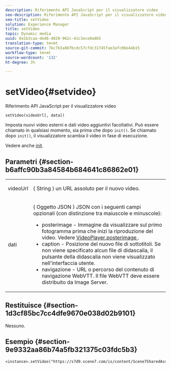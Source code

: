 ```yaml
---
description: Riferimento API JavaScript per il visualizzatore video
seo-description: Riferimento API JavaScript per il visualizzatore video
seo-title: setVideo
solution: Experience Manager
title: setVideo
topic: Dynamic media
uuid: 0a1b3caa-ded6-4020-962c-41c3ece0a865
translation-type: tm+mt
source-git-commit: 7bc7b3a86fbcdc57cfdc31745fae3afc06e44b15
workflow-type: tm+mt
source-wordcount: '132'
ht-degree: 3%

---
```



# setVideo{#setvideo}

Riferimento API JavaScript per il visualizzatore video

`setVideo(videoUrl[, data])`

Imposta nuovi video esterni e dati video aggiuntivi facoltativi. Può essere chiamato in qualsiasi momento, sia prima che dopo `init()`. Se chiamato dopo `init()`, il visualizzatore scambia il video in fase di esecuzione.

Vedere anche [init](../../../c-html5-s7-aem-asset-viewers/c-html5-video-reference/c-html5-video-viewer-20-javascriptapiref/r-html5-video-viewer-20-javascriptapiref-init.md#reference-3b570ba8b35045d6b30fb178c21a66c6).

## Parametri {#section-b6affc90b3a84584b684641c86862e01}

<table id="table_896DFF34A68A403DB93A6D597461A573"> 
 <tbody> 
  <tr> 
   <td colname="col1"> <p> <span class="codeph"> videoUrl  </span> </p> </td> 
   <td colname="col2"> <p>{ <span class="codeph"> String </span>} un URL assoluto per il nuovo video. </p> </td> 
  </tr> 
  <tr> 
   <td colname="col1"> <p> <span class="codeph"> dati </span> </p> </td> 
   <td colname="col2"> <p>{ <span class="codeph"> Oggetto JSON </span>} JSON con i seguenti campi opzionali (con distinzione tra maiuscole e minuscole): </p> <p> 
     <ul id="ul_26121393BC7145FF8A43C05ACCBEFF36"> 
      <li id="li_DA50E073F3D4460CBC34243A2CBCC895"> <span class="codeph"> posterimage  </span> - Immagine da visualizzare sul primo fotogramma prima che inizi la riproduzione del video. Vedere <a href="../../../c-html5-s7-aem-asset-viewers/c-html5-video-reference/c-html5-video-cmdref/r-html5-video-viewer-conf-attrib-videoplayer-posterimage.md#reference-9739abeeb9f64c02b5d2f7a0d1706103" format="dita" scope="local"> VideoPlayer.posterimage </a>. </li> 
      <li id="li_4659E82D38EB4438AAA04FDEAF21B087"> <span class="codeph"> caption  </span> - Posizione del nuovo file di sottotitoli. Se non viene specificato alcun file di didascalia, il pulsante della didascalia non viene visualizzato nell'interfaccia utente. </li> 
      <li id="li_A43A1BAB6B0F4A7981F71408F08F07D1"> <span class="codeph"> navigazione  </span> - URL o percorso del contenuto di navigazione WebVTT. Il file WebVTT deve essere distribuito da Image Server. </li> 
     </ul> </p> </td> 
  </tr> 
 </tbody> 
</table>

## Restituisce {#section-1d3cf85bc7cc4dfe9670e038d02b9101}

Nessuno.

## Esempio {#section-9e9332aa86b74a5fb321375c03fdc5b3}

```
<instance>.setVideo("https://s7d9.scene7.com/is/content/Scene7SharedAssets/Glacier_Climber_MP4")
```


